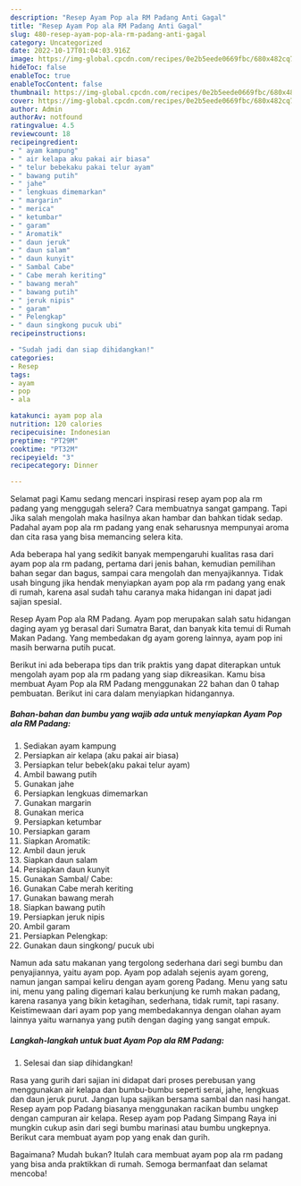 ```yaml
---
description: "Resep Ayam Pop ala RM Padang Anti Gagal"
title: "Resep Ayam Pop ala RM Padang Anti Gagal"
slug: 480-resep-ayam-pop-ala-rm-padang-anti-gagal
category: Uncategorized
date: 2022-10-17T01:04:03.916Z
image: https://img-global.cpcdn.com/recipes/0e2b5eede0669fbc/680x482cq70/ayam-pop-ala-rm-padang-foto-resep-utama.jpg
hideToc: false
enableToc: true
enableTocContent: false
thumbnail: https://img-global.cpcdn.com/recipes/0e2b5eede0669fbc/680x482cq70/ayam-pop-ala-rm-padang-foto-resep-utama.jpg
cover: https://img-global.cpcdn.com/recipes/0e2b5eede0669fbc/680x482cq70/ayam-pop-ala-rm-padang-foto-resep-utama.jpg
author: Admin
authorAv: notfound
ratingvalue: 4.5
reviewcount: 18
recipeingredient:
- " ayam kampung"
- " air kelapa aku pakai air biasa"
- " telur bebekaku pakai telur ayam"
- " bawang putih"
- " jahe"
- " lengkuas dimemarkan"
- " margarin"
- " merica"
- " ketumbar"
- " garam"
- " Aromatik"
- " daun jeruk"
- " daun salam"
- " daun kunyit"
- " Sambal Cabe"
- " Cabe merah keriting"
- " bawang merah"
- " bawang putih"
- " jeruk nipis"
- " garam"
- " Pelengkap"
- " daun singkong pucuk ubi"
recipeinstructions:

- "Sudah jadi dan siap dihidangkan!"
categories:
- Resep
tags:
- ayam
- pop
- ala

katakunci: ayam pop ala 
nutrition: 120 calories
recipecuisine: Indonesian
preptime: "PT29M"
cooktime: "PT32M"
recipeyield: "3"
recipecategory: Dinner

---
```



Selamat pagi Kamu sedang mencari inspirasi resep ayam pop ala rm padang yang menggugah selera? Cara membuatnya sangat gampang. Tapi Jika salah mengolah maka hasilnya akan hambar dan bahkan tidak sedap. Padahal ayam pop ala rm padang yang enak seharusnya mempunyai aroma dan cita rasa yang bisa memancing selera kita.


Ada beberapa hal yang sedikit banyak mempengaruhi kualitas rasa dari ayam pop ala rm padang, pertama dari jenis bahan, kemudian pemilihan bahan segar dan bagus, sampai cara mengolah dan menyajikannya. Tidak usah bingung jika hendak menyiapkan ayam pop ala rm padang yang enak di rumah, karena asal sudah tahu caranya maka hidangan ini dapat jadi sajian spesial.

Resep Ayam Pop ala RM Padang. Ayam pop merupakan salah satu hidangan daging ayam yg berasal dari Sumatra Barat, dan banyak kita temui di Rumah Makan Padang. Yang membedakan dg ayam goreng lainnya, ayam pop ini masih berwarna putih pucat.


Berikut ini ada beberapa tips dan trik praktis yang dapat diterapkan untuk mengolah ayam pop ala rm padang yang siap dikreasikan. Kamu bisa membuat Ayam Pop ala RM Padang menggunakan 22 bahan dan 0 tahap pembuatan. Berikut ini cara dalam menyiapkan hidangannya.

<!--inarticleads1-->

##### Bahan-bahan dan bumbu yang wajib ada untuk menyiapkan Ayam Pop ala RM Padang:

1. Sediakan  ayam kampung
1. Persiapkan  air kelapa (aku pakai air biasa)
1. Persiapkan  telur bebek(aku pakai telur ayam)
1. Ambil  bawang putih
1. Gunakan  jahe
1. Persiapkan  lengkuas dimemarkan
1. Gunakan  margarin
1. Gunakan  merica
1. Persiapkan  ketumbar
1. Persiapkan  garam
1. Siapkan  Aromatik:
1. Ambil  daun jeruk
1. Siapkan  daun salam
1. Persiapkan  daun kunyit
1. Gunakan  Sambal/ Cabe:
1. Gunakan  Cabe merah keriting
1. Gunakan  bawang merah
1. Siapkan  bawang putih
1. Persiapkan  jeruk nipis
1. Ambil  garam
1. Persiapkan  Pelengkap:
1. Gunakan  daun singkong/ pucuk ubi


Namun ada satu makanan yang tergolong sederhana dari segi bumbu dan penyajiannya, yaitu ayam pop. Ayam pop adalah sejenis ayam goreng, namun jangan sampai keliru dengan ayam goreng Padang. Menu yang satu ini, menu yang paling digemari kalau berkunjung ke rumh makan padang, karena rasanya yang bikin ketagihan, sederhana, tidak rumit, tapi rasany. Keistimewaan dari ayam pop yang membedakannya dengan olahan ayam lainnya yaitu warnanya yang putih dengan daging yang sangat empuk. 

<!--inarticleads2-->

##### Langkah-langkah untuk buat Ayam Pop ala RM Padang:


1. Selesai dan siap dihidangkan!

Rasa yang gurih dari sajian ini didapat dari proses perebusan yang menggunakan air kelapa dan bumbu-bumbu seperti serai, jahe, lengkuas dan daun jeruk purut. Jangan lupa sajikan bersama sambal dan nasi hangat. Resep ayam pop Padang biasanya menggunakan racikan bumbu ungkep dengan campuran air kelapa. Resep ayam pop Padang Simpang Raya ini mungkin cukup asin dari segi bumbu marinasi atau bumbu ungkepnya. Berikut cara membuat ayam pop yang enak dan gurih. 

Bagaimana? Mudah bukan? Itulah cara membuat ayam pop ala rm padang yang bisa anda praktikkan di rumah. Semoga bermanfaat dan selamat mencoba!
